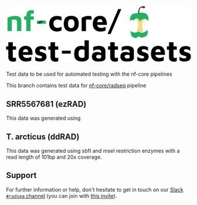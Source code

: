 # ![nfcore/test-datasets](docs/images/test-datasets_logo.png)

Test data to be used for automated testing with the nf-core pipelines

This branch contains test data for [nf-core/radseq](blah) pipeline

## SRR5567681 (ezRAD)

This data was generated using 

## T. arcticus (ddRAD)

This data was generated using sbfI and mseI restriction enzymes with a read length of 101bp and 20x coverage. 

## Support

For further information or help, don't hesitate to get in touch on our [Slack `#radseq` channel](https://nfcore.slack.com/channels/radseq) (you can join with [this invite](https://nf-co.re/join/slack)).
